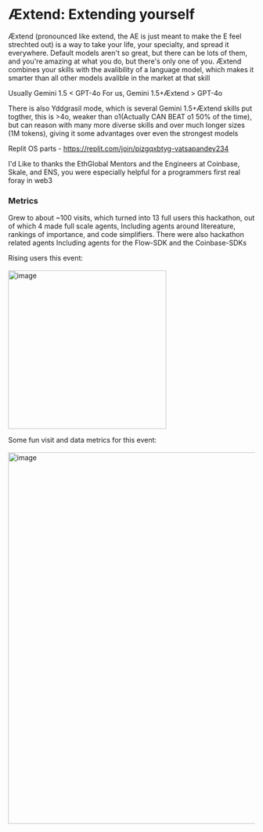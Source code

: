 # Æxtend: Extending yourself

Æxtend (pronounced like extend, the AE is just meant to make the E feel strechted out) is a way to take your life, your specialty, and spread it everywhere. 
Default models aren't so great, but there can be lots of them, and you're amazing at what you do, but there's only one of you.
Æxtend combines your skills with the avalibility of a language model, which makes it smarter than all other models avalible in the market at that skill

Usually Gemini 1.5 < GPT-4o
For us, Gemini 1.5+Æxtend > GPT-4o

There is also Yddgrasil mode, which is several Gemini 1.5+Æxtend skills put togther, this is >4o, weaker than o1(Actually CAN BEAT o1 50% of the time), but can reason with many more diverse skills and over much longer sizes (1M tokens), giving it some advantages over even the strongest models

Replit OS parts - https://replit.com/join/pizgqxbtyg-vatsapandey234

I'd Like to thanks the EthGlobal Mentors and the Engineers at Coinbase, Skale, and ENS, you were especially helpful for a programmers first real foray in web3 

### **Metrics**

Grew to about ~100 visits, which turned into 13 full users this hackathon, out of which 4 made full scale agents, Including agents around litereature, rankings of importance, and code simplifiers. There were also hackathon related agents Including agents for the Flow-SDK and the Coinbase-SDKs

Rising users this event: <br><br>
<img width="323" alt="image" src="https://github.com/user-attachments/assets/68882789-4ef5-4190-a10e-b95ab6c7927f">

Some fun visit and data metrics for this event: <br><br>
<img width="757" alt="image" src="https://github.com/user-attachments/assets/9c4a016a-c73a-4bb6-bb4f-a84b0e8c0843">



